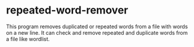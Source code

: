 # repeated-word-remover
This program removes duplicated or repeated words from a file with words on a new line.
It can check and remove repeated and duplicate words from a file like wordlist.
